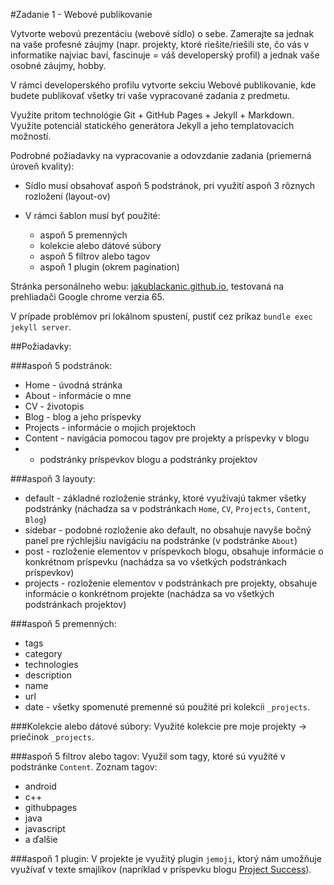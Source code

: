 #Zadanie 1 - Webové publikovanie

Vytvorte webovú prezentáciu (webové sídlo) o sebe. Zamerajte sa jednak na vaše profesné záujmy (napr. projekty, ktoré riešite/riešili ste, čo vás v informatike najviac baví, fascinuje = váš developerský profil) a jednak vaše osobné záujmy, hobby.

V rámci developerského profilu vytvorte sekciu Webové publikovanie, kde budete publikovať všetky tri vaše vypracované zadania z predmetu.

Využite pritom technológie Git + GitHub Pages + Jekyll + Markdown. Využite potenciál statického generátora Jekyll a jeho templatovacích možností.

Podrobné požiadavky na vypracovanie a odovzdanie zadania (priemerná úroveň kvality):

* Sídlo musí obsahovať aspoň 5 podstránok, pri využití aspoň 3 rôznych rozložení (layout-ov)

* V rámci šablon musí byť použité:

	* aspoň 5 premenných
	* kolekcie alebo dátové súbory
	* aspoň 5 filtrov alebo tagov
	* aspoň 1 plugin (okrem pagination)


Stránka personálneho webu: [jakublackanic.github.io](https://jakublackanic.github.io/), testovaná na prehliadači Google chrome verzia 65.

V prípade problémov pri lokálnom spustení, pustiť cez príkaz `bundle exec jekyll server`.

##Požiadavky:

###aspoň 5 podstránok:
* Home - úvodná stránka
* About - informácie o mne
* CV - životopis
* Blog - blog a jeho príspevky
* Projects - informácie o mojich projektoch
* Content - navigácia pomocou tagov pre projekty a príspevky v blogu 
* + podstránky príspevkov blogu a podstránky projektov

###aspoň 3 layouty:
* default - základné rozloženie stránky, ktoré využívajú takmer všetky podstránky (náchadza sa v podstránkach `Home`, `CV`, `Projects`, `Content`, `Blog`)
* sidebar - podobné rozloženie ako default, no obsahuje navyše bočný panel pre rýchlejšiu navigáciu na podstránke (v podstránke `About`)
* post - rozloženie elementov v príspevkoch blogu, obsahuje informácie o konkrétnom príspevku (nachádza sa vo všetkých podstránkach príspevkov)
* projects - rozloženie elementov v podstránkach pre projekty, obsahuje informácie o konkrétnom projekte (nachádza sa vo všetkých podstránkach projektov)

###aspoň 5 premenných:
* tags
* category
* technologies
* description
* name
* url
* date - všetky spomenuté premenné sú použité pri kolekcii `_projects`.

###Kolekcie alebo dátové súbory:
Využité kolekcie pre moje projekty -> priečinok `_projects`.

###aspoň 5 filtrov alebo tagov:
Využil som tagy, ktoré sú využité v podstránke `Content`. Zoznam tagov:
* android
* c++
* githubpages
* java
* javascript
* a ďalšie

###aspoň 1 plugin:
V projekte je využitý plugin `jemoji`, ktorý nám umožňuje využívať v texte smajlíkov (napríklad v príspevku blogu [Project Success](https://jakublackanic.github.io/blog/2017/07/11/project-success)).
